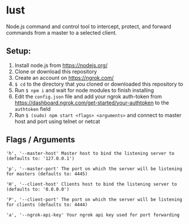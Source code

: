 # lust

Node.js command and control tool to intercept, protect, and forward commands from a master to a selected client.

## Setup:

1. Install node.js from https://nodejs.org/
2. Clone or download this repository 
3. Create an account on https://ngrok.com/
4. `$ cd` to the directory that you cloned or downloaded this repository to
5. Run `$ npm i` and wait for node modules to finish installing
6. Edit the `config.json` file and add your ngrok auth-token from https://dashboard.ngrok.com/get-started/your-authtoken to the `authtoken` field 
7. Run `$ (sudo) npm start <flags> <arguments>` and connect to master host and port using telnet or netcat

## Flags / Arguments
```
'h', '--master-host' Master host to bind the listening server to (defaults to: '127.0.0.1')

'p', '--master-port' The port on which the server will be listening for masters (defaults to: 4445)

'H', '--client-host' Clients host to bind the listening server to (defaults to: '0.0.0.0')

'P', '--client-port' The port on which the server will be listening for clients (defaults to: 4444)

'a', '--ngrok-api-key' Your ngrok api key used for port forwarding
```
